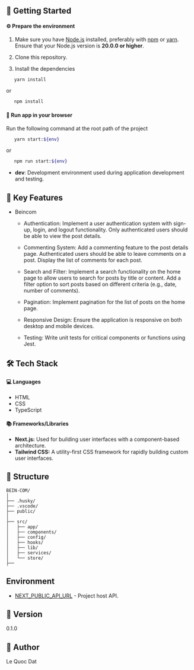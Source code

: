 ## 🚀 Getting Started

#### ⚙️ Prepare the environment

1. Make sure you have [Node.js](https://nodejs.org/) installed, preferably with [npm](https://www.npmjs.com/) or [yarn](https://yarnpkg.com/). Ensure that your Node.js version is **20.0.0 or higher**.

2. Clone this repository.

3. Install the dependencies

```bash
   yarn install
```

or

```bash
   npm install
```

#### 🏁 Run app in your browser

Run the following command at the root path of the project

```bash
   yarn start:${env}
```

or

```bash
   npm run start:${env}
```

- **dev**: Development environment used during application development and testing.

## 🔑 Key Features

- Beincom

  - Authentication: Implement a user authentication system with sign-up, login, and logout functionality. Only authenticated users should be able to view the post details.

  - Commenting System: Add a commenting feature to the post details page. Authenticated users should be able to leave comments on a post. Display the list of comments for each post.

  - Search and Filter: Implement a search functionality on the home page to allow users to search for posts by title or content. Add a filter option to sort posts based on different criteria (e.g., date, number of comments).

  - Pagination: Implement pagination for the list of posts on the home page.

  - Responsive Design: Ensure the application is responsive on both desktop and mobile devices.

  - Testing: Write unit tests for critical components or functions using Jest.

## 🛠️ Tech Stack

#### 💻 Languages

- HTML
- CSS
- TypeScript

#### 📚 Frameworks/Libraries

- **Next.js:** Used for building user interfaces with a component-based architecture.
- **Tailwind CSS:** A utility-first CSS framework for rapidly building custom user interfaces.

## 📁 Structure

```plaintext
BEIN-COM/
│
├── .husky/
├── .vscode/
├── public/
│
├── src/
│   ├── app/
│   ├── components/
│   ├── config/
│   ├── hooks/
│   ├── lib/
│   ├── services/
│   └── store/
├──
```

## Environment <a name="environment"></a>

- [NEXT_PUBLIC_API_URL](#environment) - Project host API.

## 📝 Version

0.1.0

## 👤 Author

Le Quoc Dat

```

```
